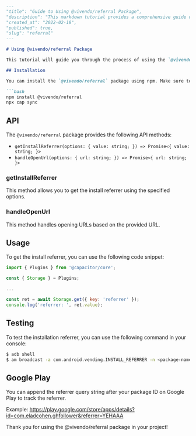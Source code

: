 ```markdown
---
"title": "Guide to Using @vivendo/referral Package",
"description": "This markdown tutorial provides a comprehensive guide on how to use the @vivendo/referral package in your Capacitor project to track app installs and handle open URLs.",
"created_at": "2022-02-18",
"published": true,
"slug": "referral"
---

# Using @vivendo/referral Package

This tutorial will guide you through the process of using the `@vivendo/referral` package in your Capacitor project to track app installs and handle open URLs.

## Installation

You can install the `@vivendo/referral` package using npm. Make sure to sync Capacitor after installation.

```bash
npm install @vivendo/referral
npx cap sync
```

## API

The `@vivendo/referral` package provides the following API methods:

- `getInstallReferrer(options: { value: string; }) => Promise<{ value: string; }>`
- `handleOpenUrl(options: { url: string; }) => Promise<{ url: string; }>`

### getInstallReferrer

This method allows you to get the install referrer using the specified options.

### handleOpenUrl

This method handles opening URLs based on the provided URL.

## Usage

To get the install referrer, you can use the following code snippet:

```javascript
import { Plugins } from '@capacitor/core';

const { Storage } = Plugins;

...

const ret = await Storage.get({ key: 'referrer' });
console.log('referrer: ', ret.value);
```

## Testing

To test the installation referrer, you can use the following command in your console:

```bash
$ adb shell
$ am broadcast -a com.android.vending.INSTALL_REFERRER -n <package-name>/com.eladcohen.capainstallref.Receiver --es "referrer" "YEHAAA"
```

## Google Play

You can append the referrer query string after your package ID on Google Play to track the referrer.

Example:
https://play.google.com/store/apps/details?id=com.eladcohen.ghfollower&referrer=YEHAAA

Thank you for using the @vivendo/referral package in your project!
```
```